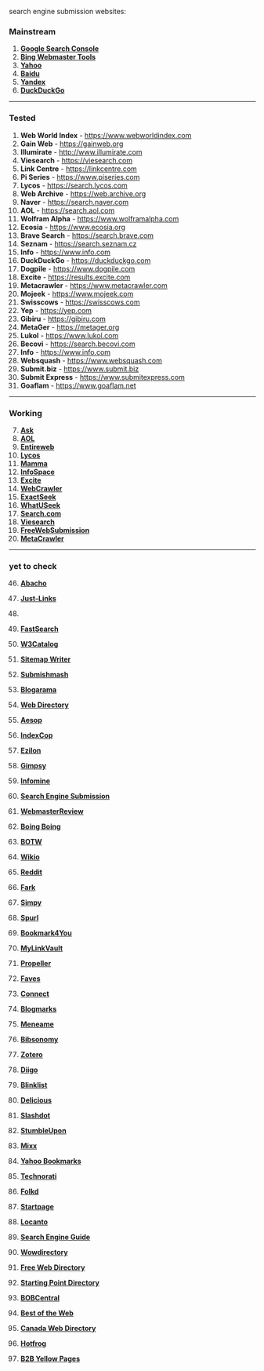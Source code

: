 search engine submission websites:

### Mainstream

1. **[Google Search Console](https://search.google.com/search-console/about)**
2. **[Bing Webmaster Tools](https://www.bing.com/webmasters)**
3. **[Yahoo](https://search.yahoo.com/info/submit.html)**
4. **[Baidu](https://www.baidu.com/search/url_submit.html)**
5. **[Yandex](https://webmaster.yandex.com/)**
6. **[DuckDuckGo](https://duckduckgo.com/submit)**
---
### Tested

1. **Web World Index** - https://www.webworldindex.com
2. **Gain Web** - https://gainweb.org
3. **Illumirate** - http://www.illumirate.com
4. **Viesearch** - https://viesearch.com
5. **Link Centre** - https://linkcentre.com
6. **Pi Series** - https://www.piseries.com
7. **Lycos** - https://search.lycos.com
8. **Web Archive** - https://web.archive.org
9. **Naver** - https://search.naver.com
10. **AOL** - https://search.aol.com
11. **Wolfram Alpha** - https://www.wolframalpha.com
12. **Ecosia** - https://www.ecosia.org
13. **Brave Search** - https://search.brave.com
14. **Seznam** - https://search.seznam.cz
15. **Info** - https://www.info.com
16. **DuckDuckGo** - https://duckduckgo.com
17. **Dogpile** - https://www.dogpile.com
18. **Excite** - https://results.excite.com
19. **Metacrawler** - https://www.metacrawler.com
20. **Mojeek** - https://www.mojeek.com
21. **Swisscows** - https://swisscows.com
22. **Yep** - https://yep.com
23. **Gibiru** - https://gibiru.com
24. **MetaGer** - https://metager.org
25. **Lukol** - https://www.lukol.com
26. **Becovi** - https://search.becovi.com
27. **Info** - https://www.info.com
28. **Websquash** - https://www.websquash.com
29. **Submit.biz** - https://www.submit.biz
30. **Submit Express** - https://www.submitexpress.com
31. **Goaflam** - https://www.goaflam.net
---
### Working

7. **[Ask](https://www.ask.com/)**
8. **[AOL](https://search.aol.com)**
9. **[Entireweb](https://www.entireweb.com/)**
14. **[Lycos](https://www.lycos.com)**
15. **[Mamma](https://www.mamma.com)**
16. **[InfoSpace](https://www.infospace.com)**
17. **[Excite](https://www.excite.com)**
18. **[WebCrawler](https://www.webcrawler.com)**
23. **[ExactSeek](https://www.exactseek.com/add.html)**
24. **[WhatUSeek](https://www.whatuseek.com)**
32. **[Search.com](https://www.search.com)**
33. **[Viesearch](https://www.viesearch.com)**
41. **[FreeWebSubmission](https://www.freewebsubmission.com)**
42. **[MetaCrawler](https://www.metacrawler.com)**
---
### yet to check
46. **[Abacho](https://www.abacho.com)**
47. **[Just-Links](http://www.just-links.com)**

49. 
50. **[FastSearch](https://www.fastsearch.com)**
51. **[W3Catalog](http://w3catalog.com)**
52. **[Sitemap Writer](https://sitemapwriter.com)**
53. **[Submishmash](https://www.submishmash.com)**
54. **[Blogarama](https://www.blogarama.com)**
55. **[Web Directory](http://www.webdirectory.com)**
56. **[Aesop](https://www.aesop.com)**
57. **[IndexCop](http://www.indexcop.com)**
58. **[Ezilon](https://www.ezilon.com)**
59. **[Gimpsy](https://www.gimpsy.com)**
60. **[Infomine](http://infomine.ucr.edu)**
61. **[Search Engine Submission](https://www.searchenginesubmission.com)**
62. **[WebmasterReview](https://www.webmasterreview.com)**
63. **[Boing Boing](https://boingboing.net)**
64. **[BOTW](https://botw.org)**
65. **[Wikio](http://www.wikio.com)**
66. **[Reddit](https://www.reddit.com)**
67. **[Fark](https://www.fark.com)**
68. **[Simpy](http://www.simpy.com)**
69. **[Spurl](http://www.spurl.net)**
70. **[Bookmark4You](http://www.bookmark4you.com)**
71. **[MyLinkVault](https://www.mylinkvault.com)**
72. **[Propeller](https://www.propeller.com)**
73. **[Faves](http://www.faves.com)**
74. **[Connect](https://www.connect.org)**
75. **[Blogmarks](http://blogmarks.net)**
76. **[Meneame](https://www.meneame.net)**
77. **[Bibsonomy](https://www.bibsonomy.org)**
78. **[Zotero](https://www.zotero.org)**
79. **[Diigo](https://www.diigo.com)**
80. **[Blinklist](http://www.blinklist.com)**
81. **[Delicious](https://www.delicious.com)**
82. **[Slashdot](https://slashdot.org)**
83. **[StumbleUpon](http://www.stumbleupon.com)**
84. **[Mixx](http://www.mixx.com)**
85. **[Yahoo Bookmarks](https://bookmarks.yahoo.com)**
86. **[Technorati](http://technorati.com)**
87. **[Folkd](http://www.folkd.com)**

90. **[Startpage](https://www.startpage.com)**
91. **[Locanto](https://www.locanto.com)**
92. **[Search Engine Guide](http://www.searchengineguide.com)**
93. **[Wowdirectory](https://www.wowdirectory.com)**
94. **[Free Web Directory](http://www.freewebdirectory.com)**
95. **[Starting Point Directory](http://www.stpt.com)**
96. **[BOBCentral](http://www.bobcentral.com)**
97. **[Best of the Web](http://www.botw.org)**
98. **[Canada Web Directory](http://www.canadawebdir.com)**
99. **[Hotfrog](https://www.hotfrog.com)**
100. **[B2B Yellow Pages](https://www.b2byellowpages.com)**
